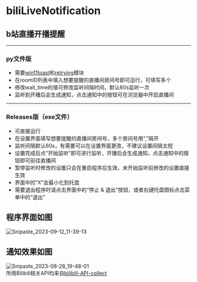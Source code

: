 # biliLiveNotification
## b站直播开播提醒  
***
### py文件版  
* 需要[win11toast](https://github.com/GitHub30/win11toast)和[retrying](https://github.com/rholder/retrying)模块
* 在roomID列表中填入想要提醒的直播间房间号即可运行，可填写多个  
* 修改wait_time的值可修改监听间隔时间，默认60s监听一次  
* 监听到开播后会生成通知，点击通知中的按钮可在浏览器中开启直播间  
***
### Releases版（exe文件）  
* 可直接运行  
* 在设置界面填写想要提醒的直播间房间号，多个房间号用“,”隔开  
* 监听间隔默认60s，有需要可以在设置界面更改，不建议设置间隔太短  
* 设置完成后点“开始监听”即可进行监听，开播后会生成通知，点击通知中的按钮即可前往直播间  
* 暂停监听时修改的设置只会在重启程序后生效，未开始监听前修改的设置直接生效  
* 界面中的“X”会最小化到托盘  
* 需要退出程序时请点击界面中的“停止 & 退出”按钮，或者右键托盘图标点击菜单中的“退出”  
## 程序界面如图
![Snipaste_2023-09-12_11-39-13](https://github.com/yunhuanyx/biliLiveNotification/assets/95404593/dfbdb4ef-52e5-4038-845e-32a1ac5fe983)
## 通知效果如图
![Snipaste_2023-08-28_19-48-01](https://github.com/yunhuanyx/biliLiveNotification/assets/95404593/bf7359ac-069b-459a-9b9c-4eec6325e1fb)  
所用Bilibili相关API均来自[bilibili-API-collect](https://github.com/SocialSisterYi/bilibili-API-collect)
